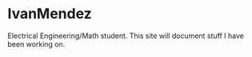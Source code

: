 # IvanMendez
Electrical Engineering/Math student. This site will document stuff I have been working on.
